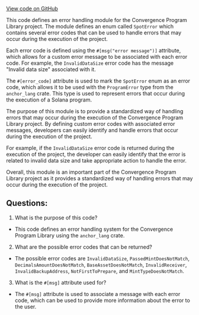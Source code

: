 [View code on GitHub](https://github.com/convergence-rfq/convergence-program-library/spot-instrument/program/src/errors.rs)

This code defines an error handling module for the Convergence Program Library project. The module defines an enum called `SpotError` which contains several error codes that can be used to handle errors that may occur during the execution of the project.

Each error code is defined using the `#[msg("error message")]` attribute, which allows for a custom error message to be associated with each error code. For example, the `InvalidDataSize` error code has the message "Invalid data size" associated with it.

The `#[error_code]` attribute is used to mark the `SpotError` enum as an error code, which allows it to be used with the `ProgramError` type from the `anchor_lang` crate. This type is used to represent errors that occur during the execution of a Solana program.

The purpose of this module is to provide a standardized way of handling errors that may occur during the execution of the Convergence Program Library project. By defining custom error codes with associated error messages, developers can easily identify and handle errors that occur during the execution of the project.

For example, if the `InvalidDataSize` error code is returned during the execution of the project, the developer can easily identify that the error is related to invalid data size and take appropriate action to handle the error.

Overall, this module is an important part of the Convergence Program Library project as it provides a standardized way of handling errors that may occur during the execution of the project.
## Questions: 
 1. What is the purpose of this code?
- This code defines an error handling system for the Convergence Program Library using the `anchor_lang` crate.

2. What are the possible error codes that can be returned?
- The possible error codes are `InvalidDataSize`, `PassedMintDoesNotMatch`, `DecimalsAmountDoesNotMatch`, `BaseAssetDoesNotMatch`, `InvalidReceiver`, `InvalidBackupAddress`, `NotFirstToPrepare`, and `MintTypeDoesNotMatch`.

3. What is the `#[msg]` attribute used for?
- The `#[msg]` attribute is used to associate a message with each error code, which can be used to provide more information about the error to the user.